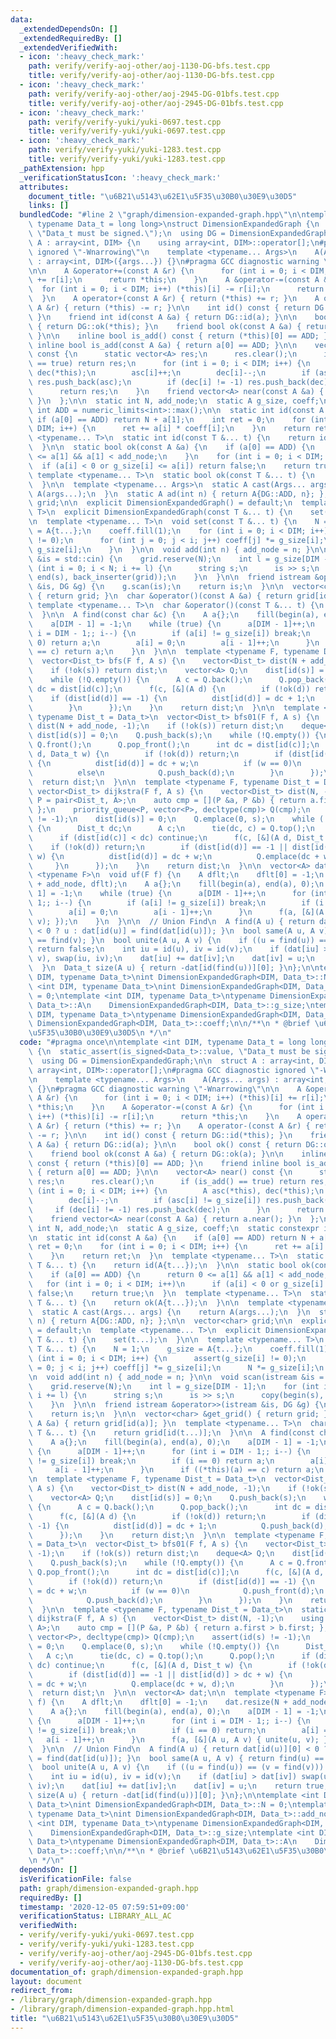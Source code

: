 ```yaml
---
data:
  _extendedDependsOn: []
  _extendedRequiredBy: []
  _extendedVerifiedWith:
  - icon: ':heavy_check_mark:'
    path: verify/verify-aoj-other/aoj-1130-DG-bfs.test.cpp
    title: verify/verify-aoj-other/aoj-1130-DG-bfs.test.cpp
  - icon: ':heavy_check_mark:'
    path: verify/verify-aoj-other/aoj-2945-DG-01bfs.test.cpp
    title: verify/verify-aoj-other/aoj-2945-DG-01bfs.test.cpp
  - icon: ':heavy_check_mark:'
    path: verify/verify-yuki/yuki-0697.test.cpp
    title: verify/verify-yuki/yuki-0697.test.cpp
  - icon: ':heavy_check_mark:'
    path: verify/verify-yuki/yuki-1283.test.cpp
    title: verify/verify-yuki/yuki-1283.test.cpp
  _pathExtension: hpp
  _verificationStatusIcon: ':heavy_check_mark:'
  attributes:
    document_title: "\u6B21\u5143\u62E1\u5F35\u30B0\u30E9\u30D5"
    links: []
  bundledCode: "#line 2 \"graph/dimension-expanded-graph.hpp\"\n\ntemplate <int DIM,\
    \ typename Data_t = long long>\nstruct DimensionExpandedGraph {\n  static_assert(is_signed<Data_t>::value,\
    \ \"Data_t must be signed.\");\n  using DG = DimensionExpandedGraph;\n\n  struct\
    \ A : array<int, DIM> {\n    using array<int, DIM>::operator[];\n#pragma GCC diagnostic\
    \ ignored \"-Wnarrowing\"\n    template <typename... Args>\n    A(Args... args)\
    \ : array<int, DIM>({args...}) {}\n#pragma GCC diagnostic warning \"-Wnarrowing\"\
    \n\n    A &operator+=(const A &r) {\n      for (int i = 0; i < DIM; i++) (*this)[i]\
    \ += r[i];\n      return *this;\n    }\n    A &operator-=(const A &r) {\n    \
    \  for (int i = 0; i < DIM; i++) (*this)[i] -= r[i];\n      return *this;\n  \
    \  }\n    A operator+(const A &r) { return (*this) += r; }\n    A operator-(const\
    \ A &r) { return (*this) -= r; }\n\n    int id() const { return DG::id(*this);\
    \ }\n    friend int id(const A &a) { return DG::id(a); }\n\n    bool ok() const\
    \ { return DG::ok(*this); }\n    friend bool ok(const A &a) { return DG::ok(a);\
    \ }\n\n    inline bool is_add() const { return (*this)[0] == ADD; }\n    friend\
    \ inline bool is_add(const A &a) { return a[0] == ADD; }\n\n    vector<A> near()\
    \ const {\n      static vector<A> res;\n      res.clear();\n      if (is_add()\
    \ == true) return res;\n      for (int i = 0; i < DIM; i++) {\n        A asc(*this),\
    \ dec(*this);\n        asc[i]++;\n        dec[i]--;\n        if (asc[i] != g_size[i])\
    \ res.push_back(asc);\n        if (dec[i] != -1) res.push_back(dec);\n      }\n\
    \      return res;\n    }\n    friend vector<A> near(const A &a) { return a.near();\
    \ }\n  };\n\n  static int N, add_node;\n  static A g_size, coeff;\n  static constexpr\
    \ int ADD = numeric_limits<int>::max();\n\n  static int id(const A &a) {\n   \
    \ if (a[0] == ADD) return N + a[1];\n    int ret = 0;\n    for (int i = 0; i <\
    \ DIM; i++) {\n      ret += a[i] * coeff[i];\n    }\n    return ret;\n  }\n  template\
    \ <typename... T>\n  static int id(const T &... t) {\n    return id(A{t...});\n\
    \  }\n\n  static bool ok(const A &a) {\n    if (a[0] == ADD) {\n      return 0\
    \ <= a[1] && a[1] < add_node;\n    }\n    for (int i = 0; i < DIM; i++)\n    \
    \  if (a[i] < 0 or g_size[i] <= a[i]) return false;\n    return true;\n  }\n \
    \ template <typename... T>\n  static bool ok(const T &... t) {\n    return ok(A{t...});\n\
    \  }\n\n  template <typename... Args>\n  static A cast(Args... args) {\n    return\
    \ A(args...);\n  }\n  static A ad(int n) { return A{DG::ADD, n}; };\n\n  vector<char>\
    \ grid;\n\n  explicit DimensionExpandedGraph() = default;\n  template <typename...\
    \ T>\n  explicit DimensionExpandedGraph(const T &... t) {\n    set(t...);\n  }\n\
    \n  template <typename... T>\n  void set(const T &... t) {\n    N = 1;\n    g_size\
    \ = A{t...};\n    coeff.fill(1);\n    for (int i = 0; i < DIM; i++) {\n      assert(g_size[i]\
    \ != 0);\n      for (int j = 0; j < i; j++) coeff[j] *= g_size[i];\n      N *=\
    \ g_size[i];\n    }\n  }\n\n  void add(int n) { add_node = n; }\n\n  void scan(istream\
    \ &is = std::cin) {\n    grid.reserve(N);\n    int l = g_size[DIM - 1];\n    for\
    \ (int i = 0; i < N; i += l) {\n      string s;\n      is >> s;\n      copy(begin(s),\
    \ end(s), back_inserter(grid));\n    }\n  }\n\n  friend istream &operator>>(istream\
    \ &is, DG &g) {\n    g.scan(is);\n    return is;\n  }\n\n  vector<char> &get_grid()\
    \ { return grid; }\n  char &operator()(const A &a) { return grid[id(a)]; }\n \
    \ template <typename... T>\n  char &operator()(const T &... t) {\n    return grid[id(t...)];\n\
    \  }\n\n  A find(const char &c) {\n    A a{};\n    fill(begin(a), end(a), 0);\n\
    \    a[DIM - 1] = -1;\n    while (true) {\n      a[DIM - 1]++;\n      for (int\
    \ i = DIM - 1;; i--) {\n        if (a[i] != g_size[i]) break;\n        if (i ==\
    \ 0) return a;\n        a[i] = 0;\n        a[i - 1]++;\n      }\n      if ((*this)(a)\
    \ == c) return a;\n    }\n  }\n\n  template <typename F, typename Dist_t = Data_t>\n\
    \  vector<Dist_t> bfs(F f, A s) {\n    vector<Dist_t> dist(N + add_node, -1);\n\
    \    if (!ok(s)) return dist;\n    vector<A> Q;\n    dist[id(s)] = 0;\n    Q.push_back(s);\n\
    \    while (!Q.empty()) {\n      A c = Q.back();\n      Q.pop_back();\n      int\
    \ dc = dist[id(c)];\n      f(c, [&](A d) {\n        if (!ok(d)) return;\n    \
    \    if (dist[id(d)] == -1) {\n          dist[id(d)] = dc + 1;\n          Q.push_back(d);\n\
    \        }\n      });\n    }\n    return dist;\n  }\n\n  template <typename F,\
    \ typename Dist_t = Data_t>\n  vector<Dist_t> bfs01(F f, A s) {\n    vector<Dist_t>\
    \ dist(N + add_node, -1);\n    if (!ok(s)) return dist;\n    deque<A> Q;\n   \
    \ dist[id(s)] = 0;\n    Q.push_back(s);\n    while (!Q.empty()) {\n      A c =\
    \ Q.front();\n      Q.pop_front();\n      int dc = dist[id(c)];\n      f(c, [&](A\
    \ d, Data_t w) {\n        if (!ok(d)) return;\n        if (dist[id(d)] == -1)\
    \ {\n          dist[id(d)] = dc + w;\n          if (w == 0)\n            Q.push_front(d);\n\
    \          else\n            Q.push_back(d);\n        }\n      });\n    }\n  \
    \  return dist;\n  }\n\n  template <typename F, typename Dist_t = Data_t>\n  static\
    \ vector<Dist_t> dijkstra(F f, A s) {\n    vector<Dist_t> dist(N, -1);\n    using\
    \ P = pair<Dist_t, A>;\n    auto cmp = [](P &a, P &b) { return a.first > b.first;\
    \ };\n    priority_queue<P, vector<P>, decltype(cmp)> Q(cmp);\n    assert(id(s)\
    \ != -1);\n    dist[id(s)] = 0;\n    Q.emplace(0, s);\n    while (!Q.empty())\
    \ {\n      Dist_t dc;\n      A c;\n      tie(dc, c) = Q.top();\n      Q.pop();\n\
    \      if (dist[id(c)] < dc) continue;\n      f(c, [&](A d, Dist_t w) {\n    \
    \    if (!ok(d)) return;\n        if (dist[id(d)] == -1 || dist[id(d)] > dc +\
    \ w) {\n          dist[id(d)] = dc + w;\n          Q.emplace(dc + w, d);\n   \
    \     }\n      });\n    }\n    return dist;\n  }\n\n  vector<A> dat;\n\n  template\
    \ <typename F>\n  void uf(F f) {\n    A dflt;\n    dflt[0] = -1;\n    dat.resize(N\
    \ + add_node, dflt);\n    A a{};\n    fill(begin(a), end(a), 0);\n    a[DIM -\
    \ 1] = -1;\n    while (true) {\n      a[DIM - 1]++;\n      for (int i = DIM -\
    \ 1;; i--) {\n        if (a[i] != g_size[i]) break;\n        if (i == 0) return;\n\
    \        a[i] = 0;\n        a[i - 1]++;\n      }\n      f(a, [&](A u, A v) { unite(u,\
    \ v); });\n    }\n  }\n\n  // Union Find\n  A find(A u) { return dat[id(u)][0]\
    \ < 0 ? u : dat[id(u)] = find(dat[id(u)]); }\n  bool same(A u, A v) { return find(u)\
    \ == find(v); }\n  bool unite(A u, A v) {\n    if ((u = find(u)) == (v = find(v)))\
    \ return false;\n    int iu = id(u), iv = id(v);\n    if (dat[iu] > dat[iv]) swap(u,\
    \ v), swap(iu, iv);\n    dat[iu] += dat[iv];\n    dat[iv] = u;\n    return true;\n\
    \  }\n  Data_t size(A u) { return -dat[id(find(u))][0]; }\n};\n\ntemplate <int\
    \ DIM, typename Data_t>\nint DimensionExpandedGraph<DIM, Data_t>::N = 0;\ntemplate\
    \ <int DIM, typename Data_t>\nint DimensionExpandedGraph<DIM, Data_t>::add_node\
    \ = 0;\ntemplate <int DIM, typename Data_t>\ntypename DimensionExpandedGraph<DIM,\
    \ Data_t>::A\n    DimensionExpandedGraph<DIM, Data_t>::g_size;\ntemplate <int\
    \ DIM, typename Data_t>\ntypename DimensionExpandedGraph<DIM, Data_t>::A\n   \
    \ DimensionExpandedGraph<DIM, Data_t>::coeff;\n\n/**\n * @brief \u6B21\u5143\u62E1\
    \u5F35\u30B0\u30E9\u30D5\n */\n"
  code: "#pragma once\n\ntemplate <int DIM, typename Data_t = long long>\nstruct DimensionExpandedGraph\
    \ {\n  static_assert(is_signed<Data_t>::value, \"Data_t must be signed.\");\n\
    \  using DG = DimensionExpandedGraph;\n\n  struct A : array<int, DIM> {\n    using\
    \ array<int, DIM>::operator[];\n#pragma GCC diagnostic ignored \"-Wnarrowing\"\
    \n    template <typename... Args>\n    A(Args... args) : array<int, DIM>({args...})\
    \ {}\n#pragma GCC diagnostic warning \"-Wnarrowing\"\n\n    A &operator+=(const\
    \ A &r) {\n      for (int i = 0; i < DIM; i++) (*this)[i] += r[i];\n      return\
    \ *this;\n    }\n    A &operator-=(const A &r) {\n      for (int i = 0; i < DIM;\
    \ i++) (*this)[i] -= r[i];\n      return *this;\n    }\n    A operator+(const\
    \ A &r) { return (*this) += r; }\n    A operator-(const A &r) { return (*this)\
    \ -= r; }\n\n    int id() const { return DG::id(*this); }\n    friend int id(const\
    \ A &a) { return DG::id(a); }\n\n    bool ok() const { return DG::ok(*this); }\n\
    \    friend bool ok(const A &a) { return DG::ok(a); }\n\n    inline bool is_add()\
    \ const { return (*this)[0] == ADD; }\n    friend inline bool is_add(const A &a)\
    \ { return a[0] == ADD; }\n\n    vector<A> near() const {\n      static vector<A>\
    \ res;\n      res.clear();\n      if (is_add() == true) return res;\n      for\
    \ (int i = 0; i < DIM; i++) {\n        A asc(*this), dec(*this);\n        asc[i]++;\n\
    \        dec[i]--;\n        if (asc[i] != g_size[i]) res.push_back(asc);\n   \
    \     if (dec[i] != -1) res.push_back(dec);\n      }\n      return res;\n    }\n\
    \    friend vector<A> near(const A &a) { return a.near(); }\n  };\n\n  static\
    \ int N, add_node;\n  static A g_size, coeff;\n  static constexpr int ADD = numeric_limits<int>::max();\n\
    \n  static int id(const A &a) {\n    if (a[0] == ADD) return N + a[1];\n    int\
    \ ret = 0;\n    for (int i = 0; i < DIM; i++) {\n      ret += a[i] * coeff[i];\n\
    \    }\n    return ret;\n  }\n  template <typename... T>\n  static int id(const\
    \ T &... t) {\n    return id(A{t...});\n  }\n\n  static bool ok(const A &a) {\n\
    \    if (a[0] == ADD) {\n      return 0 <= a[1] && a[1] < add_node;\n    }\n \
    \   for (int i = 0; i < DIM; i++)\n      if (a[i] < 0 or g_size[i] <= a[i]) return\
    \ false;\n    return true;\n  }\n  template <typename... T>\n  static bool ok(const\
    \ T &... t) {\n    return ok(A{t...});\n  }\n\n  template <typename... Args>\n\
    \  static A cast(Args... args) {\n    return A(args...);\n  }\n  static A ad(int\
    \ n) { return A{DG::ADD, n}; };\n\n  vector<char> grid;\n\n  explicit DimensionExpandedGraph()\
    \ = default;\n  template <typename... T>\n  explicit DimensionExpandedGraph(const\
    \ T &... t) {\n    set(t...);\n  }\n\n  template <typename... T>\n  void set(const\
    \ T &... t) {\n    N = 1;\n    g_size = A{t...};\n    coeff.fill(1);\n    for\
    \ (int i = 0; i < DIM; i++) {\n      assert(g_size[i] != 0);\n      for (int j\
    \ = 0; j < i; j++) coeff[j] *= g_size[i];\n      N *= g_size[i];\n    }\n  }\n\
    \n  void add(int n) { add_node = n; }\n\n  void scan(istream &is = std::cin) {\n\
    \    grid.reserve(N);\n    int l = g_size[DIM - 1];\n    for (int i = 0; i < N;\
    \ i += l) {\n      string s;\n      is >> s;\n      copy(begin(s), end(s), back_inserter(grid));\n\
    \    }\n  }\n\n  friend istream &operator>>(istream &is, DG &g) {\n    g.scan(is);\n\
    \    return is;\n  }\n\n  vector<char> &get_grid() { return grid; }\n  char &operator()(const\
    \ A &a) { return grid[id(a)]; }\n  template <typename... T>\n  char &operator()(const\
    \ T &... t) {\n    return grid[id(t...)];\n  }\n\n  A find(const char &c) {\n\
    \    A a{};\n    fill(begin(a), end(a), 0);\n    a[DIM - 1] = -1;\n    while (true)\
    \ {\n      a[DIM - 1]++;\n      for (int i = DIM - 1;; i--) {\n        if (a[i]\
    \ != g_size[i]) break;\n        if (i == 0) return a;\n        a[i] = 0;\n   \
    \     a[i - 1]++;\n      }\n      if ((*this)(a) == c) return a;\n    }\n  }\n\
    \n  template <typename F, typename Dist_t = Data_t>\n  vector<Dist_t> bfs(F f,\
    \ A s) {\n    vector<Dist_t> dist(N + add_node, -1);\n    if (!ok(s)) return dist;\n\
    \    vector<A> Q;\n    dist[id(s)] = 0;\n    Q.push_back(s);\n    while (!Q.empty())\
    \ {\n      A c = Q.back();\n      Q.pop_back();\n      int dc = dist[id(c)];\n\
    \      f(c, [&](A d) {\n        if (!ok(d)) return;\n        if (dist[id(d)] ==\
    \ -1) {\n          dist[id(d)] = dc + 1;\n          Q.push_back(d);\n        }\n\
    \      });\n    }\n    return dist;\n  }\n\n  template <typename F, typename Dist_t\
    \ = Data_t>\n  vector<Dist_t> bfs01(F f, A s) {\n    vector<Dist_t> dist(N + add_node,\
    \ -1);\n    if (!ok(s)) return dist;\n    deque<A> Q;\n    dist[id(s)] = 0;\n\
    \    Q.push_back(s);\n    while (!Q.empty()) {\n      A c = Q.front();\n     \
    \ Q.pop_front();\n      int dc = dist[id(c)];\n      f(c, [&](A d, Data_t w) {\n\
    \        if (!ok(d)) return;\n        if (dist[id(d)] == -1) {\n          dist[id(d)]\
    \ = dc + w;\n          if (w == 0)\n            Q.push_front(d);\n          else\n\
    \            Q.push_back(d);\n        }\n      });\n    }\n    return dist;\n\
    \  }\n\n  template <typename F, typename Dist_t = Data_t>\n  static vector<Dist_t>\
    \ dijkstra(F f, A s) {\n    vector<Dist_t> dist(N, -1);\n    using P = pair<Dist_t,\
    \ A>;\n    auto cmp = [](P &a, P &b) { return a.first > b.first; };\n    priority_queue<P,\
    \ vector<P>, decltype(cmp)> Q(cmp);\n    assert(id(s) != -1);\n    dist[id(s)]\
    \ = 0;\n    Q.emplace(0, s);\n    while (!Q.empty()) {\n      Dist_t dc;\n   \
    \   A c;\n      tie(dc, c) = Q.top();\n      Q.pop();\n      if (dist[id(c)] <\
    \ dc) continue;\n      f(c, [&](A d, Dist_t w) {\n        if (!ok(d)) return;\n\
    \        if (dist[id(d)] == -1 || dist[id(d)] > dc + w) {\n          dist[id(d)]\
    \ = dc + w;\n          Q.emplace(dc + w, d);\n        }\n      });\n    }\n  \
    \  return dist;\n  }\n\n  vector<A> dat;\n\n  template <typename F>\n  void uf(F\
    \ f) {\n    A dflt;\n    dflt[0] = -1;\n    dat.resize(N + add_node, dflt);\n\
    \    A a{};\n    fill(begin(a), end(a), 0);\n    a[DIM - 1] = -1;\n    while (true)\
    \ {\n      a[DIM - 1]++;\n      for (int i = DIM - 1;; i--) {\n        if (a[i]\
    \ != g_size[i]) break;\n        if (i == 0) return;\n        a[i] = 0;\n     \
    \   a[i - 1]++;\n      }\n      f(a, [&](A u, A v) { unite(u, v); });\n    }\n\
    \  }\n\n  // Union Find\n  A find(A u) { return dat[id(u)][0] < 0 ? u : dat[id(u)]\
    \ = find(dat[id(u)]); }\n  bool same(A u, A v) { return find(u) == find(v); }\n\
    \  bool unite(A u, A v) {\n    if ((u = find(u)) == (v = find(v))) return false;\n\
    \    int iu = id(u), iv = id(v);\n    if (dat[iu] > dat[iv]) swap(u, v), swap(iu,\
    \ iv);\n    dat[iu] += dat[iv];\n    dat[iv] = u;\n    return true;\n  }\n  Data_t\
    \ size(A u) { return -dat[id(find(u))][0]; }\n};\n\ntemplate <int DIM, typename\
    \ Data_t>\nint DimensionExpandedGraph<DIM, Data_t>::N = 0;\ntemplate <int DIM,\
    \ typename Data_t>\nint DimensionExpandedGraph<DIM, Data_t>::add_node = 0;\ntemplate\
    \ <int DIM, typename Data_t>\ntypename DimensionExpandedGraph<DIM, Data_t>::A\n\
    \    DimensionExpandedGraph<DIM, Data_t>::g_size;\ntemplate <int DIM, typename\
    \ Data_t>\ntypename DimensionExpandedGraph<DIM, Data_t>::A\n    DimensionExpandedGraph<DIM,\
    \ Data_t>::coeff;\n\n/**\n * @brief \u6B21\u5143\u62E1\u5F35\u30B0\u30E9\u30D5\
    \n */\n"
  dependsOn: []
  isVerificationFile: false
  path: graph/dimension-expanded-graph.hpp
  requiredBy: []
  timestamp: '2020-12-05 07:59:51+09:00'
  verificationStatus: LIBRARY_ALL_AC
  verifiedWith:
  - verify/verify-yuki/yuki-0697.test.cpp
  - verify/verify-yuki/yuki-1283.test.cpp
  - verify/verify-aoj-other/aoj-2945-DG-01bfs.test.cpp
  - verify/verify-aoj-other/aoj-1130-DG-bfs.test.cpp
documentation_of: graph/dimension-expanded-graph.hpp
layout: document
redirect_from:
- /library/graph/dimension-expanded-graph.hpp
- /library/graph/dimension-expanded-graph.hpp.html
title: "\u6B21\u5143\u62E1\u5F35\u30B0\u30E9\u30D5"
---
```

